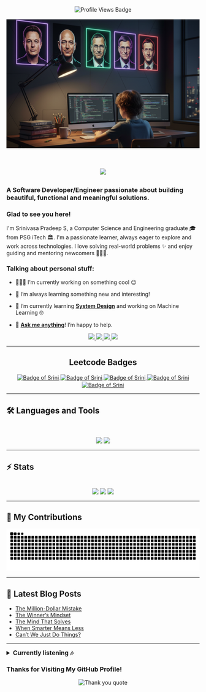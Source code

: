 <div align="center">
  <img src="https://komarev.com/ghpvc/?username=Srinivasa-Pradeep&style=for-the-badge" alt="Profile Views Badge"/>
</div>
<br>

<img src="Asset/Dev-Setup Illustration.png" alt="Banner of a developer sitting in front of a desk">

<h1 align="center">
    <img src="https://readme-typing-svg.herokuapp.com/?font=Inter&size=48&center=true&vCenter=true&width=500&height=70&color=4493F8&duration=4000&lines=Hi+There!+👋;+I'm+Srinivasa+Pradeep!;" />
</h1>

### A Software Developer/Engineer passionate about building beautiful, functional and meaningful solutions.

<h3>Glad to see you here!</h3>

<p>
I'm Srinivasa Pradeep S, a Computer Science and Engineering graduate 🎓 from PSG iTech 🏛. I'm a passionate learner, always eager to explore and work across technologies. I love solving real-world problems ✨ and enjoy guiding and mentoring newcomers 👨🏻‍💻.
</p>

<h3>Talking about personal stuff:</h3>

- 👨🏻‍💻 I’m currently working on something cool 😉

- 🌱 I’m always learning something new and interesting!

- 📑 I’m currently learning **[System Design](https://roadmap.sh/system-design)** and working on Machine Learning 🤓

- 💬 **[Ask me anything](https://linktr.ee/srinivasa_pradeep)**! I’m happy to help.

<div align="center">
  <a href="mailto:sspradeep2004@gmail.com">
    <img src="https://img.shields.io/badge/Gmail-333333?style=for-the-badge&logo=gmail&logoColor=red" />
  </a>
   <a href="https://www.linkedin.com/in/srinivasa-pradeep-s" target="_blank"> 
  <img src="https://img.shields.io/badge/LinkedIn-0A66C2?style=for-the-badge&logo=linkedin&logoColor=white" /> 
   </a> 
  <a href="https://leetcode.com/u/srinivasa_pradeep_/" target="_blank"> 
    <img src="https://img.shields.io/badge/LeetCode-FFA116?style=for-the-badge&logo=leetcode&logoColor=black" />
  </a>
    <a href="https://medium.com/@writtenbysrini" target="_blank"> 
      <img src="https://img.shields.io/badge/Medium-000000?style=for-the-badge&logo=medium&logoColor=white" />
  </a>
</div>

<hr>

<div align="center"> 
  <h2 align="center">Leetcode Badges</h2>  
  <p align="center">
    <a href="https://leetcode.com/srinivasa_pradeep_/" target="_blank">
      <img align="center" src="https://assets.leetcode.com/static_assets/marketing/365_new.gif" alt="Badge of Srini" height="100" width="100" />
    </a>
    <a href="https://leetcode.com/srinivasa_pradeep_/" target="_blank">
      <img align="center" src="https://assets.leetcode.com/static_assets/marketing/2024-200.gif" alt="Badge of Srini" height="100" width="100" />
    </a>
    <a href="https://leetcode.com/srinivasa_pradeep_/" target="_blank">
      <img align="center" src="https://assets.leetcode.com/static_assets/marketing/2024.gif" alt="Badge of Srini" height="100" width="100" />
    </a>
    <a href="https://leetcode.com/srinivasa_pradeep_/" target="_blank">
      <img align="center" src="https://leetcode.com/static/images/badges/2024/gif/2024-11.gif" alt="Badge of Srini" height="100" width="100" />
    </a>
    <a href="https://leetcode.com/srinivasa_pradeep_/" target="_blank">
      <img align="center" src="https://assets.leetcode.com/static_assets/others/25200.gif" alt="Badge of Srini" height="100" width="100" />
    </a>
  </p>
</div>

<hr>

## 🛠️ Languages and Tools

<br>

<p align="center">
  <img src="https://skillicons.dev/icons?i=python,java,c,spring,ts,nodejs,react,nextjs,mongodb,postgres,docker" />
  <img src="https://skillicons.dev/icons?i=html,css,sass,tailwind,js,vue,redux,d3,git,postman,figma" />
</p>

<hr>

## ⚡️ Stats

<br>

<div align=center>
  <img width=390 src="https://github-readme-stats.vercel.app/api?username=srinivasa-pradeep&theme=transparent&&count_private=true&show_icons=true&rank_icon=github&locale=en" />
  <img width=325 src="https://github-readme-stats.vercel.app/api/top-langs?username=chijiokeokorji&theme=transparent&layout=donut&hide=css&langs_count=8&border_radius=10&show_icons=true" />
 <img width=410 src="https://github-readme-streak-stats.herokuapp.com?user=srinivasa-pradeep&theme=transparent&short_numbers=true&date_format=j%20M%5B%20Y%5D&ring=EB6700&fire=FF9101" />
  
</div>

<hr>

## 🐍 My Contributions

<div align="center">
  <picture>
    <source media="(prefers-color-scheme: dark)" srcset="https://raw.githubusercontent.com/Srinivasa-Pradeep/Srinivasa-Pradeep/output/github-contribution-grid-snake-dark.svg" />
    <source media="(prefers-color-scheme: light)" srcset="https://raw.githubusercontent.com/Srinivasa-Pradeep/Srinivasa-Pradeep/output/github-contribution-grid-snake.svg" />
    <img alt="github-snake" src="https://raw.githubusercontent.com/Srinivasa-Pradeep/Srinivasa-Pradeep/output/github-contribution-grid-snake.svg" />
  </picture>
</div>


<hr>


## 📕 Latest Blog Posts
<!-- BLOG-POST-LIST:START -->
- [The Million-Dollar Mistake](https://medium.com/@writtenbysrini/the-million-dollar-mistake-2f6541cd157d?source=rss-d9b8d3a20f67------2)
- [The Winner’s Mindset](https://medium.com/@writtenbysrini/the-winners-mindset-a75ebef35009?source=rss-d9b8d3a20f67------2)
- [The Mind That Solves](https://medium.com/@writtenbysrini/the-mind-that-solves-6e03f86ae245?source=rss-d9b8d3a20f67------2)
- [When Smarter Means Less](https://medium.com/@writtenbysrini/when-smarter-means-less-db0776c1eb39?source=rss-d9b8d3a20f67------2)
- [Can’t We Just Do Things?](https://medium.com/@writtenbysrini/cant-we-just-do-things-abf1a549124a?source=rss-d9b8d3a20f67------2)
<!-- BLOG-POST-LIST:END -->

<hr>


<details>
  <summary style="font-size: 16px; font-weight: bold; cursor: pointer;">
    Currently listening 🎶
  </summary>

  <div align="center" style="margin-top: 10px;">
    <a href="https://spotify-github-profile.kittinanx.com/api/view?uid=7hn6i77pm11gpzncfg6h5dne5&redirect=true" target="_blank">
      <img src="https://spotify-github-profile.kittinanx.com/api/view?uid=7hn6i77pm11gpzncfg6h5dne5&cover_image=true&theme=novatorem" 
           alt="Spotify Currently Listening" 
           width="300" 
           style="border-radius: 12px; box-shadow: 0 4px 12px rgba(0,0,0,0.3);" />
    </a>
  </div>
</details>



### Thanks for Visiting My GitHub Profile!

<div align="center">
  <img src="https://quotes-github-readme.vercel.app/api?type=horizontal&theme=github_dark&height=300" alt="Thank you quote"/>
</div>

